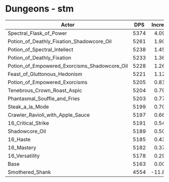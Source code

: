 # Dungeons - stm
| Actor | DPS | Increase |
|---|:---:|:---:|
|Spectral_Flask_of_Power|5374|4.09%|
|Potion_of_Deathly_Fixation_Shadowcore_Oil|5261|1.90%|
|Potion_of_Spectral_Intellect|5238|1.45%|
|Potion_of_Deathly_Fixation|5233|1.36%|
|Potion_of_Empowered_Exorcisms_Shadowcore_Oil|5228|1.26%|
|Feast_of_Gluttonous_Hedonism|5221|1.12%|
|Potion_of_Empowered_Exorcisms|5205|0.81%|
|Tenebrous_Crown_Roast_Aspic|5204|0.79%|
|Phantasmal_Souffle_and_Fries|5203|0.77%|
|Steak_a_la_Mode|5199|0.70%|
|Crawler_Ravioli_with_Apple_Sauce|5197|0.66%|
|16_Critical_Strike|5191|0.54%|
|Shadowcore_Oil|5189|0.50%|
|16_Haste|5185|0.43%|
|16_Mastery|5182|0.37%|
|16_Versatility|5178|0.29%|
|Base|5163|0.00%|
|Smothered_Shank|4554|-11.80%|
